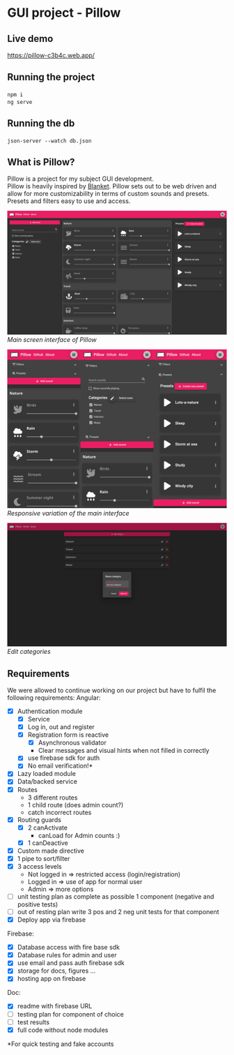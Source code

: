 # GUI project - Pillow

## Live demo

https://pillow-c3b4c.web.app/

## Running the project

`npm i`  
`ng serve`

## Running the db

`json-server --watch db.json`

## What is Pillow?

Pillow is a project for my subject GUI development.  
Pillow is heavily inspired by [Blanket](https://github.com/rafaelmardojai/blanket). Pillow sets out to be web driven and allow for more customizability in terms of custom sounds and presets.  
Presets and filters easy to use and access.

![Main screen of Pillow](screenshots/pillow-main-screen.png)  
*Main screen interface of Pillow*

![Responsive screen of Pillow](screenshots/pillow-responsive.jpg)
*Responsive variation of the main interface*

![Edit categories](screenshots/pillow-categories.png)  
*Edit categories*

## Requirements

We were allowed to continue working on our project but have to fulfil the following requirements:
Angular: 
- [X] Authentication module
    - [X] Service
    - [X] Log in, out and register
    - [X] Registration form is reactive
        - [X] Asynchronous validator
        - Clear messages and visual hints when not filled in correctly
    - [X] use firebase sdk for auth
    - [X] No email verification!*
- [X] Lazy loaded module
- [X] Data/backed service
- [X] Routes
    - 3 different routes
    - 1 child route (does admin count?)
    - catch incorrect routes
- [X] Routing guards
    - [X] 2 canActivate
        - canLoad for Admin counts :)
    - [X] 1 canDeactive
- [X] Custom made directive
- [X] 1 pipe to sort/filter
- [X] 3 access levels
    - Not logged in => restricted access (login/registration)
    - Logged in => use of app for normal user
    - Admin => more options
- [ ] unit testing plan as complete as possible 1 component (negative and positive tests)
- [ ] out of resting plan write 3 pos and 2 neg unit tests for that component
- [X] Deploy app via firebase

Firebase:
- [X] Database access with fire base sdk
- [X] Database rules for admin and user
- [X] use email and pass auth firebase sdk
- [X] storage for docs, figures ...
- [X] hosting app on firebase

Doc:
- [X] readme with firebase URL
- [ ] testing plan for component of choice
- [ ] test results
- [X] full code without node modules

*For quick testing and fake accounts

